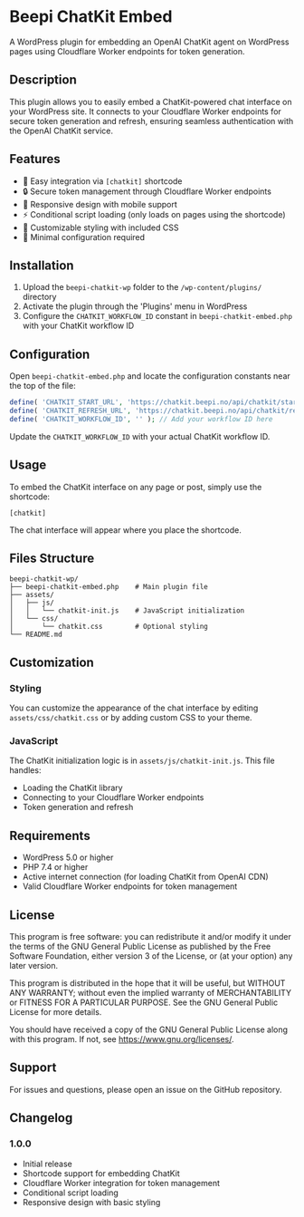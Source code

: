 # Beepi ChatKit Embed

A WordPress plugin for embedding an OpenAI ChatKit agent on WordPress pages using Cloudflare Worker endpoints for token generation.

## Description

This plugin allows you to easily embed a ChatKit-powered chat interface on your WordPress site. It connects to your Cloudflare Worker endpoints for secure token generation and refresh, ensuring seamless authentication with the OpenAI ChatKit service.

## Features

- 🚀 Easy integration via `[chatkit]` shortcode
- 🔒 Secure token management through Cloudflare Worker endpoints
- 📱 Responsive design with mobile support
- ⚡ Conditional script loading (only loads on pages using the shortcode)
- 🎨 Customizable styling with included CSS
- 🔧 Minimal configuration required

## Installation

1. Upload the `beepi-chatkit-wp` folder to the `/wp-content/plugins/` directory
2. Activate the plugin through the 'Plugins' menu in WordPress
3. Configure the `CHATKIT_WORKFLOW_ID` constant in `beepi-chatkit-embed.php` with your ChatKit workflow ID

## Configuration

Open `beepi-chatkit-embed.php` and locate the configuration constants near the top of the file:

```php
define( 'CHATKIT_START_URL', 'https://chatkit.beepi.no/api/chatkit/start' );
define( 'CHATKIT_REFRESH_URL', 'https://chatkit.beepi.no/api/chatkit/refresh' );
define( 'CHATKIT_WORKFLOW_ID', '' ); // Add your workflow ID here
```

Update the `CHATKIT_WORKFLOW_ID` with your actual ChatKit workflow ID.

## Usage

To embed the ChatKit interface on any page or post, simply use the shortcode:

```
[chatkit]
```

The chat interface will appear where you place the shortcode.

## Files Structure

```
beepi-chatkit-wp/
├── beepi-chatkit-embed.php    # Main plugin file
├── assets/
│   ├── js/
│   │   └── chatkit-init.js    # JavaScript initialization
│   └── css/
│       └── chatkit.css        # Optional styling
└── README.md
```

## Customization

### Styling

You can customize the appearance of the chat interface by editing `assets/css/chatkit.css` or by adding custom CSS to your theme.

### JavaScript

The ChatKit initialization logic is in `assets/js/chatkit-init.js`. This file handles:
- Loading the ChatKit library
- Connecting to your Cloudflare Worker endpoints
- Token generation and refresh

## Requirements

- WordPress 5.0 or higher
- PHP 7.4 or higher
- Active internet connection (for loading ChatKit from OpenAI CDN)
- Valid Cloudflare Worker endpoints for token management

## License

This program is free software: you can redistribute it and/or modify it under the terms of the GNU General Public License as published by the Free Software Foundation, either version 3 of the License, or (at your option) any later version.

This program is distributed in the hope that it will be useful, but WITHOUT ANY WARRANTY; without even the implied warranty of MERCHANTABILITY or FITNESS FOR A PARTICULAR PURPOSE. See the GNU General Public License for more details.

You should have received a copy of the GNU General Public License along with this program. If not, see <https://www.gnu.org/licenses/>.

## Support

For issues and questions, please open an issue on the GitHub repository.

## Changelog

### 1.0.0
- Initial release
- Shortcode support for embedding ChatKit
- Cloudflare Worker integration for token management
- Conditional script loading
- Responsive design with basic styling